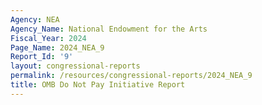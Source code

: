 ```yaml
---
Agency: NEA
Agency_Name: National Endowment for the Arts
Fiscal_Year: 2024
Page_Name: 2024_NEA_9
Report_Id: '9'
layout: congressional-reports
permalink: /resources/congressional-reports/2024_NEA_9
title: OMB Do Not Pay Initiative Report
---
```

